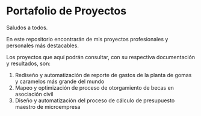 # Portafolio de Proyectos

Saludos a todos.

En este repositorio encontrarán de mis proyectos profesionales y personales más destacables.

Los proyectos que aquí podrán consultar, con su respectiva documentación y resultados, son:

1. Rediseño y automatización de reporte de gastos de la planta de gomas y caramelos más grande del mundo
2. Mapeo y optimización de proceso de otorgamiento de becas en asociación civil
3. Diseño y automatización del proceso de cálculo de presupuesto maestro de microempresa
